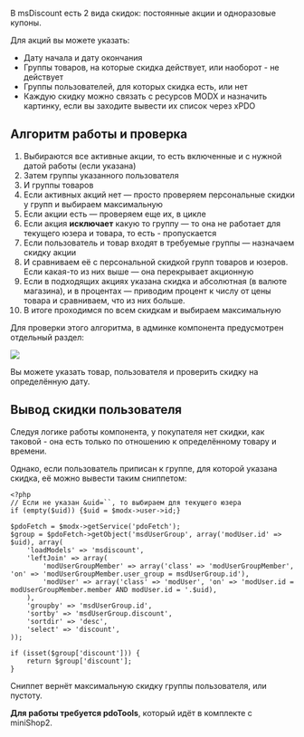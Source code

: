 В msDiscount есть 2 вида скидок: постоянные акции и одноразовые купоны.

Для акций вы можете указать:
* Дату начала и дату окончания
* Группы товаров, на которые скидка действует, или наоборот - не действует
* Группы пользователей, для которых скидка есть, или нет
* Каждую скидку можно связать с ресурсов MODX и назначить картинку, если вы заходите вывести их список через xPDO

## Алгоритм работы и проверка
1. Выбираются все активные акции, то есть включенные и с нужной датой работы (если указана)
2. Затем группы указанного пользователя
3. И группы товаров
4. Если активных акций нет — просто проверяем персональные скидки у групп и выбираем максимальную
5. Если акции есть — проверяем еще их, в цикле
6. Если акция **исключает** какую то группу — то она не работает для текущего юзера и товара, то есть - пропускается
7. Если пользователь и товар входят в требуемые группы — назначаем скидку акции
8. И сравниваем её с персональной скидкой групп товаров и юзеров. Если какая-то из них выше — она перекрывает акционную
9. Если в подходящих акциях указана скидка и абсолютная (в валюте магазина), и в процентах — приводим процент к числу от цены товара и сравниваем, что из них больше.
10. В итоге проходимся по всем скидкам и выбираем максимальную

Для проверки этого алгоритма, в админке компонента предусмотрен отдельный раздел:

[![](https://file.modx.pro/files/4/2/8/428ca7a0a4f98785d4ed50fc246ea68as.jpg)](https://file.modx.pro/files/4/2/8/428ca7a0a4f98785d4ed50fc246ea68a.png)

Вы можете указать товар, пользователя и проверить скидку на определённую дату.

## Вывод скидки пользователя
Следуя логике работы компонента, у покупателя нет скидки, как таковой - она есть только по отношению к определённому товару и времени.

Однако, если пользователь приписан к группе, для которой указана скидка, её можно вывести таким сниппетом:
```
<?php
// Если не указан &uid=``, то выбираем для текущего юзера
if (empty($uid)) {$uid = $modx->user->id;}

$pdoFetch = $modx->getService('pdoFetch');
$group = $pdoFetch->getObject('msdUserGroup', array('modUser.id' => $uid), array(
	'loadModels' => 'msdiscount',
	'leftJoin' => array(
		'modUserGroupMember' => array('class' => 'modUserGroupMember', 'on' => 'modUserGroupMember.user_group = msdUserGroup.id'),
		'modUser' => array('class' => 'modUser', 'on' => 'modUser.id = modUserGroupMember.member AND modUser.id = '.$uid),
	),
	'groupby' => 'msdUserGroup.id',
	'sortby' => 'msdUserGroup.discount',
	'sortdir' => 'desc',
	'select' => 'discount',
));

if (isset($group['discount'])) {
	return $group['discount'];
}
```
Сниппет вернёт максимальную скидку группы пользователя, или пустоту.

**Для работы требуется pdoTools**, который идёт в комплекте с miniShop2.